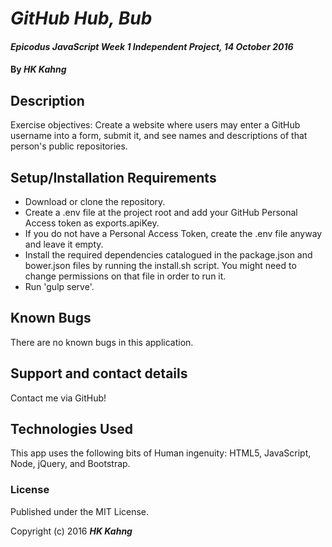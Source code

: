 # _GitHub Hub, Bub_

#### _Epicodus JavaScript Week 1 Independent Project, 14 October 2016_

#### By _**HK Kahng**_

## Description

Exercise objectives: Create a website where users may enter a GitHub username into a form, submit it, and see names and descriptions of that person's public repositories.

## Setup/Installation Requirements

* Download or clone the repository.
* Create a .env file at the project root and add your GitHub Personal Access token as exports.apiKey.
* If you do not have a Personal Access Token, create the .env file anyway and leave it empty.
* Install the required dependencies catalogued in the package.json and bower.json files by running the install.sh script. You might need to change permissions on that file in order to run it.
* Run 'gulp serve'.

## Known Bugs

There are no known bugs in this application.

## Support and contact details

Contact me via GitHub!

## Technologies Used

This app uses the following bits of Human ingenuity: HTML5, JavaScript, Node, jQuery, and Bootstrap.

### License

Published under the MIT License.

Copyright (c) 2016 **_HK Kahng_**
